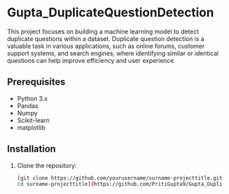 # Gupta_DuplicateQuestionDetection
This project focuses on building a machine learning model to detect duplicate questions within a dataset. Duplicate question detection is a valuable task in various applications, such as online forums, customer support systems, and search engines, where identifying similar or identical questions can help improve efficiency and user experience.
## Prerequisites
- Python 3.x
- Pandas
- Numpy
- Scikit-learn
- matplotlib
## Installation
1. Clone the repository:
   ```sh
   [git clone https://github.com/yourusername/surname-projecttitle.git
   cd surname-projecttitle](https://github.com/PritiGupta9/Gupta_DuplicateQuestionDetection/blob/main/DuplicateQuestionPair_ML.ipynb)
